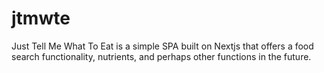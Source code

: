 # jtmwte
Just Tell Me What To Eat is a simple SPA built on Nextjs that offers a food search functionality, nutrients, and perhaps other functions in the future.
